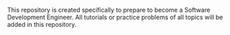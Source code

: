 This repository is created specifically to prepare to become a Software Development Engineer.
All tutorials or practice problems of all topics will be added in this repository.
